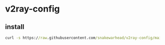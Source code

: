 # v2ray-config

## install

```cmd
curl -s https://raw.githubusercontent.com/snakewarhead/v2ray-config/main/v2ray_installation_vmess.sh | bash -s "domain" "port"
```
